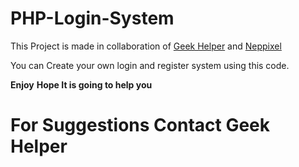 # PHP-Login-System

This Project is made in collaboration of [Geek Helper](https://santosh977.com.np) and [Neppixel](https://neppixel.xyz)

You can Create your own login and register system using this code.

**Enjoy**
**Hope It is going to help you**

# For Suggestions Contact Geek Helper
